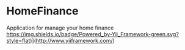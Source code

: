 # HomeFinance
Application for manage your home finance
https://img.shields.io/badge/Powered_by-Yii_Framework-green.svg?style=flat)](http://www.yiiframework.com/)
